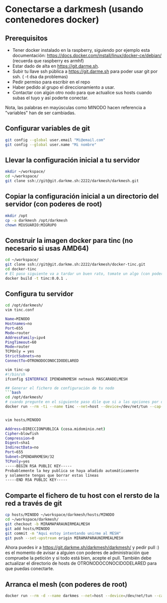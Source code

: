 
# Conectarse a darkmesh (usando contenedores docker)
## Prerequisitos
* Tener docker instalado en la raspberry, siguiendo por ejemplo esta documentación: https://docs.docker.com/install/linux/docker-ce/debian/ (recuerda que raspberry es armhf)
* Estar dado de alta en https://git.darme.sh.
* Subir tu llave ssh pública a https://git.darme.sh para poder usar git por ssh. ( -t dsa da problemas)
* Pedir permiso para escribir en el repo
* Haber pedido al grupo el direccionamiento a usar.
* Contactar con algún otro nodo para que actualice sus hosts cuando subas el tuyo y así poderte conectar.

Nota, las palabras en mayúsculas como MINODO hacen referencia a "variables" han de ser cambiadas.

## Configurar variables de git
```bash
git config --global user.email "Mi@email.com"
git config --global user.name "Mi nombre" 
```
## Llevar la configuración inicial a tu servidor
```bash
mkdir ~/workspace/
cd ~/workspace/
git clone ssh://git@git.darkme.sh:2222/darkmesh/darkmesh.git
```
## Copiar la configuración inicial a un directorio del servidor (con poderes de root)
```bash
mkdir /opt
cp -a darkmesh /opt/darkmesh
chown MIUSUARIO:MIGRUPO
```

## Construir la imagen docker para tinc (no necesario si usas AMD64)
```bash
cd ~/workspace/
git clone ssh://git@git.darkme.sh:2222/darkmesh/docker-tinc.git
cd docker-tinc
# El paso siguiente va a tardar un buen rato, tomate un algo (con poderes de root)
docker build -t tinc:0.0.1 . 
```

## Configura tu servidor 
```bash
cd /opt/darkmesh/
vim tinc.conf

Name=MINODO
Hostnames=no
Port=655
Mode=router
AddressFamily=ipv4
PingTimeout=60
Mode=router
TCPOnly = yes
StrictSubnets=no
ConnectTo=OTRONODOCONOCIDODELARED

vim tinc-up
#!/bin/sh
ifconfig $INTERFACE IPENDARKMESH netmask MASCARADELMESH

## Generar el fichero de configuración de tu nodo
```bash
cd /opt/darkmesh/
# cuando pregunte en el siguiente paso dile que si a las opciones por defecto (con poderes de root)
docker run --rm -ti --name tinc --net=host --device=/dev/net/tun --cap-add NET_ADMIN -v /opt/darkmesh:/etc/tinc/darkmesh --entrypoint tincd tinc:0.0.1 -n darkmesh -K4096


vim hosts/MINODO

Address=DIRECCIONPUBLICA (cosa.midominio.net)
Cipher=blowfish
Compression=0
Digest=sha1
IndirectData=no
Port=655
Subnet=IPENDARKMESH/32
TCPonly=yes
-----BEGIN RSA PUBLIC KEY-----
Probablemente la key publica se haya añadido automáticamente
y solamente tengas que borrar estas líneas
-----END RSA PUBLIC KEY-----
```

## Comparte el fichero de tu host con el rersto de la red a través de git
```bash
cp hosts/MINODO ~/workspace/darkmesh/hosts/MINODO
cd ~/workspace/darkmesh/
git checkout -b MIRAMAPARAUNIRMEALMESH
git add hosts/MINODO
git commit -m "Aqui estoy intentando unirme al MESH"
git push --set-upstream origin MIRAMAPARAUNIRMEALMESH
```
Ahora puedes ir a https://git.darkme.sh/darkmesh/darkmesh/ y pedir pull :) es el momento de avisar a alguien con poderes de administración que compruebe la petición y si todo está bien, acepte el pull. También debe actualizar el directorio de hosts de OTRONODOCONOCIDODELARED para que puedas conectarte.
## Arranca el mesh (con poderes de root)
```bash
docker run --rm -d --name darkmes --net=host --device=/dev/net/tun --cap-add NET_ADMIN -v /opt/darkmesh:/etc/tinc/darkmesh tinc:0.0.1  -D -d 5 -n darkmesh
``` 
